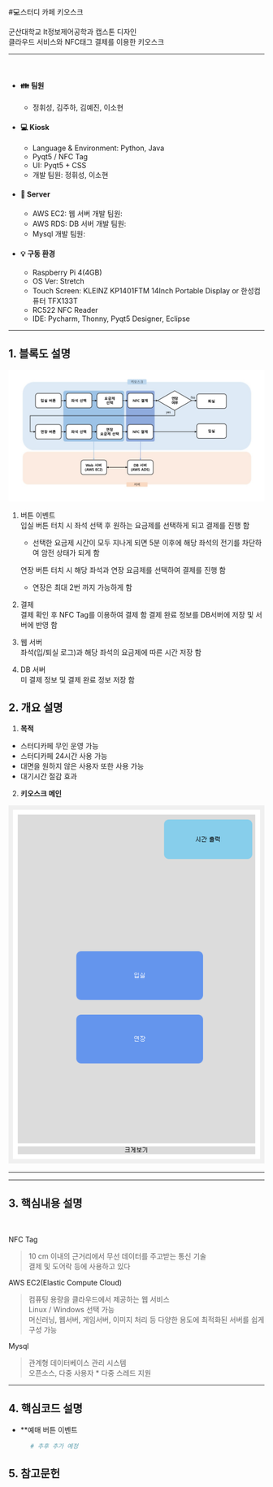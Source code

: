 #:computer:스터디 카페 키오스크

군산대학교 It정보제어공학과 캡스톤 디자인  
클라우드 서비스와 NFC태그 결제를 이용한 키오스크

---


 </br>

* #### :family: 팀원
  * 정휘성, 김주하, 김예진, 이소현
  
* #### :computer: Kiosk
  * Language & Environment: Python, Java
  * Pyqt5 / NFC Tag 
  * UI: Pyqt5 + CSS   
  * 개발 팀원: 정휘성, 이소현 
  
* #### :file_folder: Server
  * AWS EC2: 웹 서버 개발 팀원:  
  * AWS RDS: DB 서버 개발 팀원: 
  * Mysql 개발 팀원:
  
* #### 💡 구동 환경
  * Raspberry Pi 4(4GB)
  * OS Ver: Stretch 
  * Touch Screen: KLEINZ KP1401FTM 14Inch Portable Display or 한성컴퓨터 TFX133T
  * RC522 NFC Reader
  * IDE: Pycharm, Thonny, Pyqt5 Designer, Eclipse 

  
---


<!-------------------------------------------------------------Part 1------------------------------------------------------------------------------------------>

 ## 1. 블록도 설명
![블록도](./Readme_src/dwwdwd.jpg) 
  

 1. 버튼 이벤트  
    입실 버튼 터치 시 좌석 선택 후 원하는 요금제를 선택하게 되고 결제를 진행 함  
    * 선택한 요금제 시간이 모두 지나게 되면 5분 이후에 해당 좌석의 전기를 차단하여 암전 상태가 되게 함
    
    연장 버튼 터치 시 해당 좌석과 연장 요금제를 선택하여 결제를 진행 함  
    * 연장은 최대 2번 까지 가능하게 함  
 2. 결제    
    결제 확인 후 NFC Tag를 이용하여 결제 함
    결제 완료 정보를 DB서버에 저장 및 서버에 반영 함
     
 3. 웹 서버  
    좌석(입/퇴실 로그)과 해당 좌석의 요금제에 따른 시간 저장 함

 4. DB 서버  
    미 결제 정보 및 결제 완료 정보 저장 함

 <!-------------------------------------------------------------Part 2------------------------------------------------------------------------------------------>
 ## 2. 개요 설명
 
 1. **목적**
   * 스터디카페 무인 운영 가능  
   * 스터디카페 24시간 사용 가능  
   * 대면을 원하지 않은 사용자 또한 사용 가능   
   * 대기시간 절감 효과  

 2. **키오스크 메인**  
    
 ![블록도](./Readme_src/untitled.png)  
   
    


 ---
 ---
 <!-------------------------------------------------------------Part 3------------------------------------------------------------------------------------------>
 ## 3. 핵심내용 설명
 
</br>

 NFC Tag  
 > 10 cm 이내의 근거리에서 무선 데이터를 주고받는 통신 기술  
 > 결제 및 도어락 등에 사용하고 있다
 
 AWS EC2(Elastic Compute Cloud)  
 >컴퓨팅 용량을 클라우드에서 제공하는 웹 서비스  
 >Linux / Windows 선택 가능  
 >머신러닝, 웹서버, 게임서버, 이미지 처리 등 다양한 용도에 최적화된 서버를 쉽게 구성 가능  

 Mysql  
 >관계형 데이터베이스 관리 시스템  
 >오픈소스, 다중 사용자 * 다중 스레드 지원  

 ---

 <!-------------------------------------------------------------Part 4------------------------------------------------------------------------------------------>
 
 ## 4. 핵심코드 설명  
 
 * **예매 버튼 이벤트  
 
 ```python
       # 추후 추가 예정
 ```
 <!-------------------------------------------------------------Part 5------------------------------------------------------------------------------------------>
 
 ## 5. 참고문헌
 
